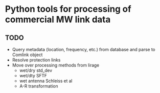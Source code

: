 # Python tools for processing of commercial MW link data

## TODO
 * Query metadata (location, frequency, etc.) from database and parse to Comlink object
 * Resolve protection links
 * Move over processing methods from lirage
     * wet/dry std_dev
     * wet/dty SFTF
     * wet antenna Schleiss et al
     * A-R transformation


